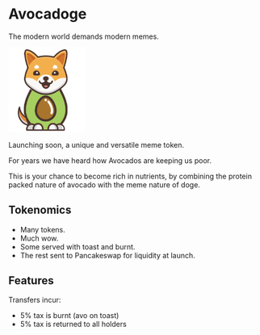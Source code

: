# Avocadoge

The modern world demands modern memes.

<img src="avocadoge.svg" width="30%" alt="avocadoge logo" />

Launching soon, a unique and versatile meme token.

For years we have heard how Avocados are keeping us poor. 

This is your chance to become rich in nutrients, by combining the protein packed nature of avocado with the meme nature of doge.

## Tokenomics

* Many tokens.
* Much wow.
* Some served with toast and burnt.
* The rest sent to Pancakeswap for liquidity at launch.

## Features

Transfers incur:

* 5% tax is burnt (avo on toast)
* 5% tax is returned to all holders
